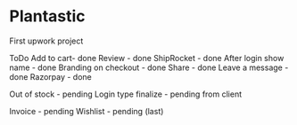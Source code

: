 # Plantastic

First upwork project

ToDo
Add to cart- done
Review - done
ShipRocket - done
After login show name - done
Branding on checkout - done
Share - done
Leave a message - done
Razorpay - done

Out of stock - pending
Login type finalize - pending from client

Invoice - pending
Wishlist - pending (last)

